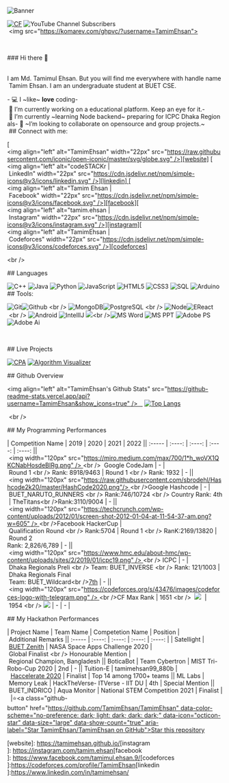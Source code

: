  
 ​![​Banner​](https://github.com/TamimEhsan/TamimEhsan/blob/master/Assets/banner2.jpg) 
  
  
  
 ​[![​CF​](https://cp-logo.vercel.app/codeforces/TamimEhsan?logo=true)](https://codeforces.com/profile/TamimEhsan) 
 ​![​YouTube Channel Subscribers​](https://img.shields.io/youtube/channel/subscribers/UC2vvSha0UzcXMM4lDGJJaYw?color=%23FFFFFF&logo=Youtube&logoColor=%23FF0000&style=plastic) 
 ​ <img src="https://komarev.com/ghpvc/?username=TamimEhsan"> 
  
 ​<!--​ ![visitors](https://visitor-badge.laobi.icu/badge?page_id=TamimEhsan.TamimEhsan) ​--> 
  
 ​<!--​ [![leetcode](https://cp-logo.vercel.app/leetcode/nskybytskyi?logo=true)](https://leetcode.com/nskybytskyi/) 
 ​[![codeforces](https://cp-logo.vercel.app/codeforces/Skybytskyi.Nikita?logo=true)](https://codeforces.com/profile/Skybytskyi.Nikita) 
 ​[![codechef](https://cp-logo.vercel.app/codechef/sky_nik?logo=true)](https://www.codechef.com/users/sky_nik) 
 ​[![binarysearch](https://binarysearch.com/api/shields/nskybytskyi)](https://binarysearch.com/@/nskybytskyi) 
 ​[![atcder](https://cp-logo.vercel.app/atcoder/nskybytskyi?logo=true)](https://atcoder.jp/users/nskybytskyi ​--> 
 ​###​ ​Hi there 👋 
  
 ​I am Md. Tamimul Ehsan. But you will find me everywhere with handle name Tamim Ehsan. I am an undergraduate student at BUET CSE. 
  
 ​-​ 💻 I ~like~ ​**love**​ coding 
 ​-​ 🔭 I’m currently working on a educational platform. Keep an eye for it. 
 ​-​ 🌱 I’m currently ~learning Node backend~ preparing for ICPC Dhaka Regionals 
 ​-​ 👯 ~I’m looking to collaborate on opensource and group projects.~ 
 ​<!--​ - Usesless Stats: 
 ​- 🏅 Number of times I was asked to hack a FB : 3 
 ​- 📱  Number of times I was approached with an app idea: 7  
 ​--> 
 ​ ## Connect with me: 
  
 ​[​<img align="left" alt="TamimEhsan" width="22px" src="https://raw.githubusercontent.com/iconic/open-iconic/master/svg/globe.svg" />​][website] 
 ​ [​<img align="left" alt="codeSTACKr | LinkedIn" width="22px" src="https://cdn.jsdelivr.net/npm/simple-icons@v3/icons/linkedin.svg" />​][linkedin]  
 ​[​<img align="left" alt="Tamim Ehsan | Facebook" width="22px" src="https://cdn.jsdelivr.net/npm/simple-icons@v3/icons/facebook.svg" />​][facebook] 
 ​[​<img align="left" alt="tamim.ehsan | Instagram" width="22px" src="https://cdn.jsdelivr.net/npm/simple-icons@v3/icons/instagram.svg" />​][instagram] 
 ​[​<img align="left" alt="TamimEhsan | Codeforces" width="22px" src="https://cdn.jsdelivr.net/npm/simple-icons@v3/icons/codeforces.svg" />​][codeforces] 
  
 ​<br />  
  
 ​##​ ​Languages 
  
 ​![​C++​](https://img.shields.io/badge/-C++-000000?style=flat&logo=c%2B%2B) 
 ​![​Java​](https://img.shields.io/badge/-Java-000000?style=flat&logo=java) 
 ​![​Python​](https://img.shields.io/badge/-Python-000000?style=flat&logo=python) 
 ​![​JavaScript​](https://img.shields.io/badge/-JavaScript-000000?style=flat&logo=javascript) 
 ​![​HTML5​](https://img.shields.io/badge/-HTML5-000000?style=flat&logo=html5) 
 ​![​CSS3​](https://img.shields.io/badge/-CSS-000000?style=flat&logo=css3) 
 ​![​SQL​](https://img.shields.io/badge/-SQL-000000?style=flat&logo=mysql) 
 ​![​Arduino​](https://img.shields.io/badge/-Arduino-000000?style=flat&logo=arduino) 
 ​##​ ​Tools: 
  
 ​![​Git​](https://img.shields.io/badge/-Git-000000?style=flat&logo=git)![​Github​](https://img.shields.io/badge/-Github-000000?style=flat&logo=github) <br /> 
 ​![​MongoDB​](https://img.shields.io/badge/-MongoDB-000000?style=flat&logo=mongodb)![​PostgreSQL​](https://img.shields.io/badge/-PostgreSQL-000000?style=flat&logo=postgresql) <br /> 
 ​![​Node​](https://img.shields.io/badge/-Node-000000?style=flat&logo=node.js)![​EReact​](https://img.shields.io/badge/-React-000000?style=flat&logo=react) <br /> 
 ​![​Android​](https://img.shields.io/badge/-Android-000000?style=flat&logo=android) 
 ​![​IntellIJ​](https://img.shields.io/badge/-IntellIJ%20IDEA-000000?style=flat&logo=intellij%20idea) ![](https://img.shields.io/badge/-Webstorm-000000?style=flat&logo=webstorm)<br /> 
 ​![​MS Word​](https://img.shields.io/badge/-MS%20Word-000000?style=flat&logo=microsoft%20word) 
 ​![​MS PPT​](https://img.shields.io/badge/-MS%20Powerpoint-000000?style=flat&logo=microsoft%20powerpoint) 
 ​![​Adobe PS​](https://img.shields.io/badge/-Adobe%20Photoshop-000000?style=flat&logo=adobe%20photoshop) 
 ​![​Adobe Ai​](https://img.shields.io/badge/-Adobe%20Illustrator-000000?style=flat&logo=adobe%20illustrator) 
  
 ​<!-- 
 ​<img align="left" alt="CSS3" width="26px" src="https://raw.githubusercontent.com/github/explore/80688e429a7d4ef2fca1e82350fe8e3517d3494d/topics/css/css.png" /> 
 ​<img align="left" alt="JavaScript" width="26px" src="https://raw.githubusercontent.com/github/explore/80688e429a7d4ef2fca1e82350fe8e3517d3494d/topics/javascript/javascript.png" /> 
 ​<img align="left" alt="Android Studio" width="26px" src="https://raw.githubusercontent.com/github/explore/80688e429a7d4ef2fca1e82350fe8e3517d3494d/topics/android/android.png" /> 
 ​<img align="left" alt="Node.js" width="26px" src="https://raw.githubusercontent.com/github/explore/80688e429a7d4ef2fca1e82350fe8e3517d3494d/topics/nodejs/nodejs.png" /> 
 ​<img align="left" alt="SQL" width="26px" src="https://raw.githubusercontent.com/github/explore/80688e429a7d4ef2fca1e82350fe8e3517d3494d/topics/sql/sql.png" /> 
 ​<img align="left" alt="MySQL" width="26px" src="https://raw.githubusercontent.com/github/explore/80688e429a7d4ef2fca1e82350fe8e3517d3494d/topics/mysql/mysql.png" /> 
 ​<img align="left" alt="MongoDB" width="26px" src="https://raw.githubusercontent.com/github/explore/80688e429a7d4ef2fca1e82350fe8e3517d3494d/topics/mongodb/mongodb.png" /> 
 ​<img align="left" alt="Git" width="26px" src="https://raw.githubusercontent.com/github/explore/80688e429a7d4ef2fca1e82350fe8e3517d3494d/topics/git/git.png" /> 
 ​<img align="left" alt="GitHub" width="26px" src="https://raw.githubusercontent.com/github/explore/78df643247d429f6cc873026c0622819ad797942/topics/github/github.png" /> 
 ​<br /><br /><br />  
 ​--> 
  
 ​##​ ​Live Projects 
  
 ​[![​CPA​](https://img.shields.io/badge/-CodeforceProfileAnalyzer-F44A6A?style=flat&logo=codeforces)](https://tamimehsan.github.io/CPA) 
 ​[![​Algorithm Visualizer​](https://img.shields.io/badge/-AlgorithmVisualizer-0085C0?style=flat&logo=ripple)](https://tamimehsan.github.io/AlgorithmVisualizer/) 
  
 ​##​ ​Github Overview 
  
 ​<img align="left" alt="TamimEhsan's Github Stats" src="https://github-readme-stats.vercel.app/api?username=TamimEhsan&show_icons=true" />   ​&nbsp; 
 ​[![​Top Langs​](https://github-readme-stats.vercel.app/api/top-langs/?username=TamimEhsan&layout=compact)](https://github.com/anuraghazra/github-readme-stats)  
  
 ​ ​<!--​ ![Top topics](https://sue445-github-readme-stats.vercel.app/api/top-topics/?username=TamimEhsan) ​--> 
 ​<br /> 
  
 ​##​ ​My Programming Performances 
  
 ​| Competition Name | 2019 | 2020 | 2021 | 2022 | 
 ​| :----- | :----: | :----: | :----: | :----: | 
 ​| <img width="120px" src="https://miro.medium.com/max/700/1*h_woVX1QKCNabHosdeBIRg.png" /> <br />  Google CodeJam | - | Round 1 <br /> Rank: 8918/9463 | Round 1 <br /> Rank: 1932 | - | 
 ​| <img width="120px" src="https://raw.githubusercontent.com/sbrodehl/Hashcode2k20/master/HashCode2020.png"/> <br />Google Hashcode | - | BUET_NARUTO_RUNNERS <br /> Rank:746/10724 <br /> Country Rank: 4th | TheTitans<br />Rank:3110/9004 | - | 
 ​| <img width="120px" src="https://techcrunch.com/wp-content/uploads/2012/01/screen-shot-2012-01-04-at-11-54-37-am.png?w=605" /> <br />Facebook HackerCup | Qualification Round <br /> Rank:5704 | Round 1 <br /> RanK:2169/13820 | Round 2 <br/>Rank: 2,826/6,789 | - | 
 ​| <img width="120px" src="https://www.hmc.edu/about-hmc/wp-content/uploads/sites/2/2019/01/icpc19.png" /> <br /> ICPC | - | Dhaka Regionals Preli <br /> Team: BUET_INVERSE <br /> Rank: 121/1003 | Dhaka Regionals Final<br/> Team: BUET_Wildcard<br />[7th](https://algo.codemarshal.org/contests/icpc-dhaka-20/standings) | - | 
 ​| <img width="120px" src="https://codeforces.org/s/43476/images/codeforces-logo-with-telegram.png" /> <br />CF Max Rank | 1651 <br />  ![](https://img.shields.io/badge/-Expert-3262a8?style=flat)  | 1954 <br /> ![](https://img.shields.io/badge/-Candidate%20Master-a832a8?style=flat) | - | - | 
  
 ​##​ ​My Hackathon Performances 
  
 ​| Project Name | Team Name | Competetion Name | Position | Additional Remarks | 
 ​| :----- | :----: | :----: | :----: | :----: | 
 ​| Satellight | [BUET Zenith](https://2020.spaceappschallenge.org/challenges/connect/orbital-sky/teams/buet-zenith/project) | NASA Space Apps Challenge 2020 | Global Finalist <br /> Honourable Mention | Regional Champion, Bangladesh | 
 ​| BoticaBot | Team Cybertron | MIST Tri-Robo-Cup 2020 | 2nd | - | 
 ​| Tuition-E | tamimehsan99_880b |  [Haccelerate 2020](https://www.hackerearth.com/challenges/hackathon/hackccelerate-2020/) | Finalist | Top 14 among 1700+ teams | 
 ​| ML Labs | Memory Leak | HackTheVerse- ITVerse - IIT DU | 4th | Special Mention | 
 ​| BUET_INDRICO | Aqua Monitor | National STEM Competition 2021 | Finalist |  | 
 ​<!--​ Place this tag where you want the button to render. ​--> 
 ​⭐<a class="github-button" href="https://github.com/TamimEhsan/TamimEhsan" data-color-scheme="no-preference: dark; light: dark; dark: dark;" data-icon="octicon-star" data-size="large" data-show-count="true" aria-label="Star TamimEhsan/TamimEhsan on GitHub">Star this repository</a> 
  
 ​[​website​]: https://tamimehsan.github.io/ 
 ​[​instagram​]: https://instagram.com/tamim.ehsan 
 ​[​facebook​]: https://www.facebook.com/tamimul.ehsan.9/ 
 ​[​codeforces​]:https://codeforces.com/profile/TamimEhsan 
 ​[​linkedin​]:https://www.linkedin.com/in/tamimehsan/
